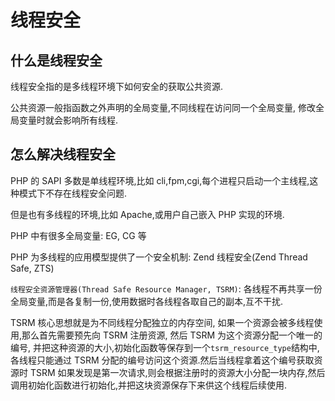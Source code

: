 # 线程安全

## 什么是线程安全

线程安全指的是多线程环境下如何安全的获取公共资源.

公共资源一般指函数之外声明的全局变量,不同线程在访问同一个全局变量, 修改全局变量时就会影响所有线程.

## 怎么解决线程安全

PHP 的 SAPI 多数是单线程环境,比如 cli,fpm,cgi,每个进程只启动一个主线程,这种模式下不存在线程安全问题.

但是也有多线程的环境,比如 Apache,或用户自己嵌入 PHP 实现的环境.

PHP 中有很多全局变量: EG, CG 等

PHP 为多线程的应用模型提供了一个安全机制: Zend 线程安全(Zend Thread Safe, ZTS)

`线程安全资源管理器(Thread Safe Resource Manager, TSRM)`: 各线程不再共享一份全局变量,而是各复制一份,使用数据时各线程各取自己的副本,互不干扰.

TSRM 核心思想就是为不同线程分配独立的内存空间, 如果一个资源会被多线程使用,那么首先需要预先向 TSRM 注册资源, 然后 TSRM 为这个资源分配一个唯一的编号, 并把这种资源的大小,初始化函数等保存到一个`tsrm_resource_type`结构中,各线程只能通过 TSRM 分配的编号访问这个资源.然后当线程拿着这个编号获取资源时 TSRM 如果发现是第一次请求,则会根据注册时的资源大小分配一块内存,然后调用初始化函数进行初始化,并把这块资源保存下来供这个线程后续使用.
